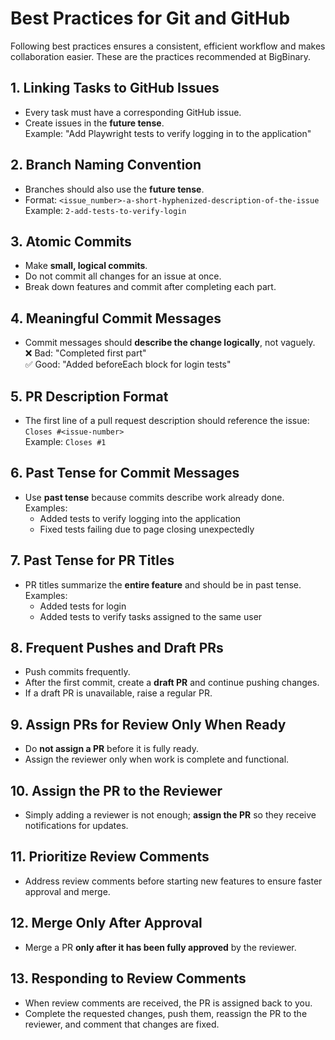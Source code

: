 # Best Practices for Git and GitHub

Following best practices ensures a consistent, efficient workflow and makes collaboration easier. These are the practices recommended at BigBinary.

## 1. Linking Tasks to GitHub Issues
- Every task must have a corresponding GitHub issue.  
- Create issues in the **future tense**.  
  Example: "Add Playwright tests to verify logging in to the application"

## 2. Branch Naming Convention
- Branches should also use the **future tense**.  
- Format: `<issue_number>-a-short-hyphenized-description-of-the-issue`  
  Example: `2-add-tests-to-verify-login`

## 3. Atomic Commits
- Make **small, logical commits**.  
- Do not commit all changes for an issue at once.  
- Break down features and commit after completing each part.

## 4. Meaningful Commit Messages
- Commit messages should **describe the change logically**, not vaguely.  
  ❌ Bad: "Completed first part"  
  ✅ Good: "Added beforeEach block for login tests"

## 5. PR Description Format
- The first line of a pull request description should reference the issue:  
  `Closes #<issue-number>`  
  Example: `Closes #1`

## 6. Past Tense for Commit Messages
- Use **past tense** because commits describe work already done.  
  Examples:  
  - Added tests to verify logging into the application  
  - Fixed tests failing due to page closing unexpectedly

## 7. Past Tense for PR Titles
- PR titles summarize the **entire feature** and should be in past tense.  
  Examples:  
  - Added tests for login  
  - Added tests to verify tasks assigned to the same user

## 8. Frequent Pushes and Draft PRs
- Push commits frequently.  
- After the first commit, create a **draft PR** and continue pushing changes.  
- If a draft PR is unavailable, raise a regular PR.

## 9. Assign PRs for Review Only When Ready
- Do **not assign a PR** before it is fully ready.  
- Assign the reviewer only when work is complete and functional.

## 10. Assign the PR to the Reviewer
- Simply adding a reviewer is not enough; **assign the PR** so they receive notifications for updates.

## 11. Prioritize Review Comments
- Address review comments before starting new features to ensure faster approval and merge.

## 12. Merge Only After Approval
- Merge a PR **only after it has been fully approved** by the reviewer.

## 13. Responding to Review Comments
- When review comments are received, the PR is assigned back to you.  
- Complete the requested changes, push them, reassign the PR to the reviewer, and comment that changes are fixed.
